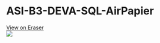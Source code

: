 # ASI-B3-DEVA-SQL-AirPapier

<a href="https://app.eraser.io/workspace/sHyYKt10oFa4tpWLeij8?elements=s7DYVSXYDmJn-LXi_mUujQ">View on Eraser<br /><img src="https://app.eraser.io/workspace/sHyYKt10oFa4tpWLeij8/preview?elements=s7DYVSXYDmJn-LXi_mUujQ&type=embed" /></a>
